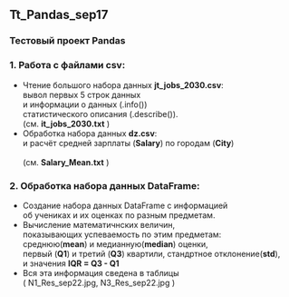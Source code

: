 ## Tt_Pandas_sep17
### Тестовый проект Pandas
### 1. Работа с файлами csv:   
* Чтение большого набора данных __jt_jobs_2030.csv__: <br/>
  вывол первых 5 строк данных <br/>
  и информации о данных (.info()) <br/> статистического описания (.describe()).
  <br/> (см.  __it_jobs_2030.txt__ )
* Обработка набора данных __dz.csv__: <br/>
  и расчёт средней зарплаты (__Salary__) по городам (__City__)   
  <br/> (см.  __Salary_Mean.txt__ )
### 2. Обработка набора данных DataFrame:    
* Создание набора данных DataFrame с информацией <br/>об учениках и их оценках по разным предметам. 
* Вычисление математичнских величин, <br/> показывающих успеваемость по этим предметам:
 <br/>среднюю(__mean__) и медианную(__median__) оценки, <br/>
 первый (__Q1__) и третий (__Q3__) квартили, стандртное отклонение(__std__), <br/> 
 и значения __IQR = Q3 - Q1__
* Вся эта информация сведена в таблицы <br/>
  ( N1_Res_sep22.jpg, N3_Res_sep22.jpg ) 
 
 



  
  

